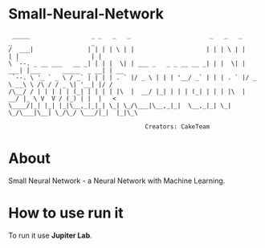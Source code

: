 # Small-Neural-Network

     _____                 _ _   _   _                      _   _   _      _                      _    
    /  ___|               | | | | \ | |                    | | | \ | |    | |                    | |   
    \ `--. _ __ ___   __ _| | | |  \| | ___ _   _ _ __ __ _| | |  \| | ___| |___      _____  _ __| | __
     `--. \ '_ ` _ \ / _` | | | | . ` |/ _ \ | | | '__/ _` | | | . ` |/ _ \ __\ \ /\ / / _ \| '__| |/ /
    /\__/ / | | | | | (_| | | | | |\  |  __/ |_| | | | (_| | | | |\  |  __/ |_ \ V  V / (_) | |  |   < 
    \____/|_| |_| |_|\__,_|_|_| \_| \_/\___|\__,_|_|  \__,_|_| \_| \_/\___|\__| \_/\_/ \___/|_|  |_|\_\
    
                                          Creators: CakeTeam

# About
Small Neural Network - a Neural Network with Machine Learning.

# How to use run it
To run it use <strong>Jupiter Lab</strong>.
